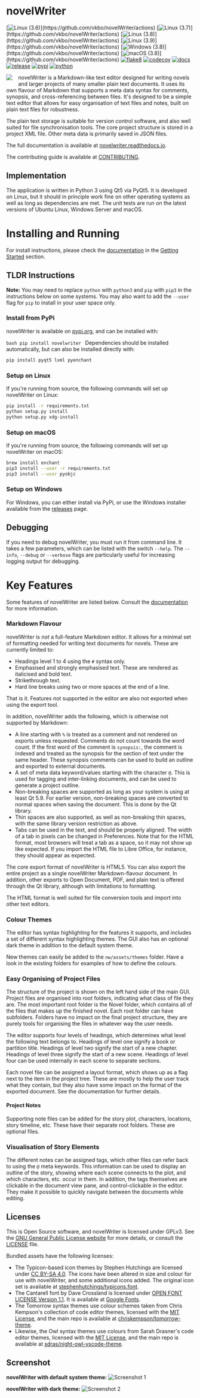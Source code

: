 # novelWriter

[![Linux (3.6)](https://github.com/vkbo/novelWriter/workflows/Linux%20(3.6)/badge.svg?branch=main)](https://github.com/vkbo/novelWriter/actions)
[![Linux (3.7)](https://github.com/vkbo/novelWriter/workflows/Linux%20(3.7)/badge.svg?branch=main)](https://github.com/vkbo/novelWriter/actions)
[![Linux (3.8)](https://github.com/vkbo/novelWriter/workflows/Linux%20(3.8)/badge.svg?branch=main)](https://github.com/vkbo/novelWriter/actions)
[![Linux (3.9)](https://github.com/vkbo/novelWriter/workflows/Linux%20(3.9)/badge.svg?branch=main)](https://github.com/vkbo/novelWriter/actions)
[![Windows (3.8)](https://github.com/vkbo/novelWriter/workflows/Windows%20(3.8)/badge.svg?branch=main)](https://github.com/vkbo/novelWriter/actions)
[![macOS (3.8)](https://github.com/vkbo/novelWriter/workflows/macOS%20(3.8)/badge.svg?branch=main)](https://github.com/vkbo/novelWriter/actions)
[![flake8](https://github.com/vkbo/novelWriter/workflows/flake8/badge.svg)](https://github.com/vkbo/novelWriter/actions)
[![codecov](https://codecov.io/gh/vkbo/novelWriter/branch/main/graph/badge.svg)](https://codecov.io/gh/vkbo/novelWriter)
[![docs](https://readthedocs.org/projects/novelwriter/badge/?version=latest)](https://novelwriter.readthedocs.io/en/latest/?badge=latest)
[![release](https://img.shields.io/github/v/release/vkbo/novelwriter)](https://github.com/vkbo/novelWriter/releases)
[![pypi](https://img.shields.io/pypi/v/novelwriter)](https://pypi.org/project/novelWriter)
[![python](https://img.shields.io/pypi/pyversions/novelwriter)](https://pypi.org/project/novelWriter)

<img align="left" style="margin: 0 16px 4px 0;" src="https://raw.githubusercontent.com/vkbo/novelWriter/main/setup/icons/scaled/icon-novelwriter-96.png">

novelWriter is a Markdown-like text editor designed for writing novels
and larger projects of many smaller plain text documents. It uses its
own flavour of Markdown that supports a meta data syntax for comments,
synopsis, and cross-referencing between files. It's designed to be a
simple text editor that allows for easy organisation of text files and
notes, built on plain text files for robustness.

The plain text storage is suitable for version control software, and
also well suited for file synchronisation tools. The core project
structure is stored in a project XML file. Other meta data is primarily
saved in JSON files.

The full documentation is available at
[novelwriter.readthedocs.io](https://novelwriter.readthedocs.io/).

The contributing guide is available at
[CONTRIBUTING](https://github.com/vkbo/novelWriter/blob/main/CONTRIBUTING.md).


## Implementation

The application is written in Python 3 using Qt5 via PyQt5. It is
developed on Linux, but it should in principle work fine on other
operating systems as well as long as dependencies are met. The unit
tests are run on the latest versions of Ubuntu Linux, Windows Server and
macOS.


# Installing and Running

For install instructions, please check the
[documentation](https://novelwriter.readthedocs.io/) in the [Getting
Started](https://novelwriter.readthedocs.io/en/latest/int_started.html)
section.

## TLDR Instructions

**Note:** You may need to replace `python` with `python3` and `pip` with
`pip3` in the instructions below on some systems. You may also want to
add the `--user` flag for `pip` to install in your user space only.

### Install from PyPi

novelWriter is available on
[pypi.org](https://pypi.org/project/novelWriter/), and can be installed
with:

```bash pip install novelwriter ``` Dependencies should be installed
automatically, but can also be installed directly with:

```bash
pip install pyqt5 lxml pyenchant
```

### Setup on Linux

If you're running from source, the following commands will set up
novelWriter on Linux:

```bash
pip install -r requirements.txt
python setup.py install
python setup.py xdg-install
```

### Setup on macOS

If you're running from source, the following commands will set up
novelWriter on macOS:

```bash
brew install enchant
pip3 install --user -r requirements.txt
pip3 install --user pyobjc
```

### Setup on Windows

For Windows, you can either install via PyPi, or use the Windows
installer available from the
[releases](https://github.com/vkbo/novelWriter/releases) page.

## Debugging

If you need to debug novelWriter, you must run it from command line. It
takes a few parameters, which can be listed with the switch `--help`.
The `--info`, `--debug` or `--verbose` flags are particularly useful for
increasing logging output for debugging.


# Key Features

Some features of novelWriter are listed below. Consult the
[documentation](https://novelwriter.readthedocs.io/) for more
information.

### Markdown Flavour

novelWriter is _not_ a full-feature Markdown editor. It allows for a
minimal set of formatting needed for writing text documents for novels.
These are currently limited to:

* Headings level 1 to 4 using the `#` syntax only.
* Emphasised and strongly emphasised text. These are rendered as
  italicised and bold text.
* Strikethrough text.
* Hard line breaks using two or more spaces at the end of a line.

That is it. Features not supported in the editor are also not exported
when using the export tool.

In addition, novelWriter adds the following, which is otherwise not
supported by Markdown:

* A line starting with `%` is treated as a comment and not rendered on
  exports unless requested.  Comments do not count towards the word
  count. If the first word of the comment is `synopsis:`, the comment is
  indexed and treated as the synopsis for the section of text under the
  same header.  These synopsis comments can be used to build an outline
  and exported to external documents.
* A set of meta data keyword/values starting with the character `@`.
  This is used for tagging and inter-linking documents, and can be used
  to generate a project outline.
* Non-breaking spaces are supported as long as your system is using at
  least Qt 5.9. For earlier version, non-breaking spaces are converted
  to normal spaces when saving the document. This is done by the Qt
  library.
* Thin spaces are also supported, as well as non-breaking thin spaces,
  with the same library version restriction as above.
* Tabs can be used in the text, and should be properly aligned. The
  width of a tab in pixels can be changed in Preferences. Note that for
  the HTML format, most browsers will treat a tab as a space, so it may
  not show up like expected. If you import the HTML file to Libre
  Office, for instance, they should appear as expected.

The core export format of novelWriter is HTML5. You can also export the
entire project as a single novelWriter Markdown-flavour document. In
addition, other exports to Open Document, PDF, and plain text is offered
through the Qt library, although with limitations to formatting.

The HTML format is well suited for file conversion tools and import into
other text editors.


### Colour Themes

The editor has syntax highlighting for the features it supports, and
includes a set of different syntax highlighting themes. The GUI also has
an optional dark theme in addition to the default system theme.

New themes can easily be added to the `nw/assets/themes` folder. Have a
look in the existing folders for examples of how to define the colours.


### Easy Organising of Project Files

The structure of the project is shown on the left hand side of the main
GUI. Project files are organised into root folders, indicating what
class of file they are. The most important root folder is the Novel
folder, which contains all of the files that makes up the finished
novel. Each root folder can have subfolders. Folders have no impact on
the final project structure, they are purely tools for organising the
files in whatever way the user needs.

The editor supports four levels of headings, which determines what level
the following text belongs to. Headings of level one signify a book or
partition title. Headings of level two signify the start of a new
chapter. Headings of level three signify the start of a new scene.
Headings of level four can be used internally in each scene to separate
sections.

Each novel file can be assigned a layout format, which shows up as a
flag next to the item in the project tree. These are mostly to help the
user track what they contain, but they also have some impact on the
format of the exported document. See the documentation for further
details.


#### Project Notes

Supporting note files can be added for the story plot, characters,
locations, story timeline, etc.  These have their separate root folders.
These are optional files.


### Visualisation of Story Elements

The different notes can be assigned tags, which other files can refer
back to using the `@` meta keywords. This information can be used to
display an outline of the story, showing where each scene connects to
the plot, and which characters, etc. occur in them. In addition, the
tags themselves are clickable in the document view pane, and
control-clickable in the editor. They make it possible to quickly
navigate between the documents while editing.


## Licenses

This is Open Source software, and novelWriter is licensed under GPLv3.
See the [GNU General Public License
website](https://www.gnu.org/licenses/gpl-3.0.en.html) for more details,
or consult the
[LICENSE](https://github.com/vkbo/novelWriter/blob/main/LICENSE.md)
file.

Bundled assets have the following licenses:

* The Typicon-based icon themes by Stephen Hutchings are licensed under
  [CC BY-SA 4.0](http://creativecommons.org/licenses/by-sa/4.0/). The
  icons have been altered in size and colour for use with novelWriter,
  and some additional icons added. The original icon set is available at
  [stephenhutchings/typicons.font](https://github.com/stephenhutchings/typicons.font).
* The Cantarell font by Dave Crossland is licensed under [OPEN FONT
  LICENSE Version 1.1](http://scripts.sil.org/OFL).  It is available at
  [Google Fonts](https://fonts.google.com/specimen/Cantarell).
* The Tomorrow syntax themes use colour schemes taken from Chris
  Kempson's collection of code editor themes, licensed with the [MIT
  License](https://github.com/chriskempson/tomorrow-theme/blob/master/LICENSE.md),
  and the main repo is available at
  [chriskempson/tomorrow-theme](https://github.com/chriskempson/tomorrow-theme).
* Likewise, the Owl syntax themes use colours from Sarah Drasner's code
  editor themes, licensed with the [MIT
  License](https://github.com/sdras/night-owl-vscode-theme/blob/master/LICENSE),
  and the main repo is available at
  [sdras/night-owl-vscode-theme](https://github.com/sdras/night-owl-vscode-theme).


## Screenshot

**novelWriter with default system theme:**
![Screenshot 1](https://raw.githubusercontent.com/vkbo/novelWriter/main/docs/source/images/screenshot_default.png)

**novelWriter with dark theme:**
![Screenshot 2](https://raw.githubusercontent.com/vkbo/novelWriter/main/docs/source/images/screenshot_dark.png)
